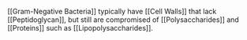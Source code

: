 [[Gram-Negative Bacteria]] typically have [[Cell Walls]] that lack [[Peptidoglycan]], but still are compromised of [[Polysaccharides]] and [[Proteins]] such as [[Lipopolysaccharides]].
